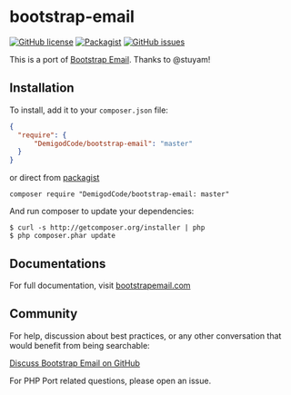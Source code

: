 # bootstrap-email
[![GitHub license](https://img.shields.io/badge/license-MIT-blue.svg)](https://raw.githubusercontent.com/DemigodCode/boostrap-email/master/LICENSE.md)
[![Packagist](https://img.shields.io/packagist/v/DemigodCode/boostrap-email.svg)](https://packagist.org/packages/DemigodCode/boostrap-email)
[![GitHub issues](https://img.shields.io/github/issues/DemigodCode/bootstrap-email.svg)](https://github.com/DemigodCode/boostrap-email/issues)

This is a port of [Bootstrap Email](https://github.com/bootstrap-email/bootstrap-email). Thanks to @stuyam!

## Installation

To install, add it to your `composer.json` file:

```json
{
  "require": {
      "DemigodCode/bootstrap-email": "master"
  }
}
```

or direct from [packagist](https://packagist.org/packages/DemigodCode/Bootstrap-Email)

    composer require "DemigodCode/bootstrap-email: master"

And run composer to update your dependencies:

    $ curl -s http://getcomposer.org/installer | php
    $ php composer.phar update


## Documentations
For full documentation, visit [bootstrapemail.com](https://bootstrapemail.com/docs/introduction)

## Community
For help, discussion about best practices, or any other conversation that would benefit from being searchable:

[Discuss Bootstrap Email on GitHub](https://github.com/bootstrap-email/bootstrap-email/discussions)

For PHP Port related questions, please open an issue.
